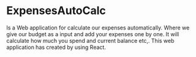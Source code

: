 # ExpensesAutoCalc
Is a Web application for calculate our expenses automatically. Where we give our budget as a input and add your expenses one by one. It will calculate how much you spend and current balance etc,. This web application has created by using React.
